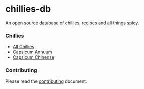 # chillies-db

An open source database of chillies, recipes and all things spicy.

### Chillies

- [All Chillies](chillies/all.md)
- [Capsicum Annuum](chillies/capsicum-annuum/_all.md)
- [Capsicum Chinense](chillies/capsicum-chinense/_all.md)


### Contributing

Please read the [contributing](CONTRIBUTING.md) document.
